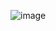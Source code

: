 

![image](https://github.com/hyleee/kingking/assets/87406368/6cea501e-cd3f-4eff-b736-9dacc2574dbe)

